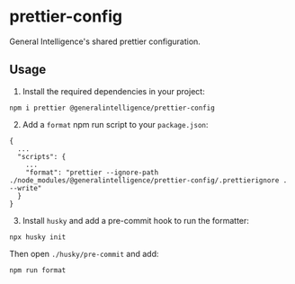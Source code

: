# prettier-config

General Intelligence's shared prettier configuration.

## Usage

1. Install the required dependencies in your project:

```
npm i prettier @generalintelligence/prettier-config
```

2. Add a `format` npm run script to your `package.json`:

```
{
  ...
  "scripts": {
    ...
    "format": "prettier --ignore-path ./node_modules/@generalintelligence/prettier-config/.prettierignore . --write"
  }
}
```

3. Install `husky` and add a pre-commit hook to run the formatter:

```
npx husky init
```

Then open `./husky/pre-commit` and add:

```
npm run format
```
